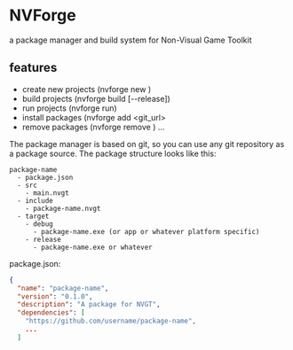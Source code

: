 # NVForge
a package manager and build system for Non-Visual Game Toolkit

## features
- create new projects (nvforge new <project-name>)
- build projects (nvforge build [--release])
- run projects (nvforge run)
- install packages (nvforge add <git_url>
- remove packages (nvforge remove <package-name>) ...

The package manager is based on git, so you can use any git repository as a package source.
The package structure looks like this:
```
package-name
  - package.json
  - src
    - main.nvgt
  - include
    - package-name.nvgt
  - target
    - debug
      - package-name.exe (or app or whatever platform specific)
    - release
      - package-name.exe or whatever

```

package.json:
```json
{
  "name": "package-name",
  "version": "0.1.0",
  "description": "A package for NVGT",
  "dependencies": [
    "https://github.com/username/package-name",
    ...
  ]
```

